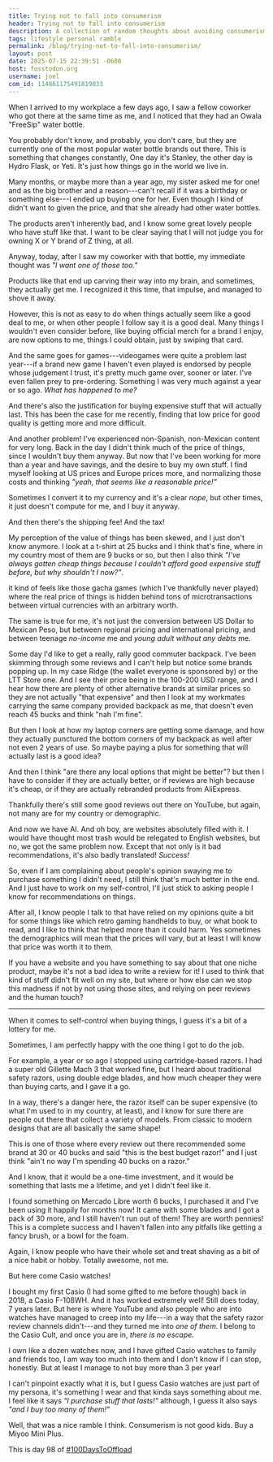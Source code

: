 ```yaml
---
title: Trying not to fall into consumerism
header: Trying not to fall into consumerism
description: A collection of random thoughts about avoiding consumerism, falling in some regards, being alright in others, and related stuff. A bit convoluted but, it's written.
tags: lifestyle personal ramble
permalink: /blog/trying-not-to-fall-into-consumerism/
layout: post
date: 2025-07-15 22:39:51 -0600
host: fosstodon.org
username: joel
com_id: 114861175491819033
---
```


When I arrived to my workplace a few days ago, I saw a fellow coworker who got there at the same time as me, and I noticed that they had an Owala "FreeSip" water bottle.

You probably don't know, and probably, you don't care, but they are currently one of the most popular water bottle brands out there. This is something that changes constantly, One day it's Stanley, the other day is Hydro Flask, or Yeti. It's just how things go in the world we live in.

Many months, or maybe more than a year ago, my sister asked me for one! and as the big brother and a reason---can't recall if it was a birthday or something else---I ended up buying one for her. Even though I kind of didn't want to given the price, and that she already had other water bottles.

The products aren't inherently bad, and I know some great lovely people who have stuff like that. I want to be clear saying that I will not judge you for owning X or Y brand of Z thing, at all.

Anyway, today, after I saw my coworker with that bottle, my immediate thought was *"I want one of those too."*

Products like that end up carving their way into my brain, and sometimes, they actually get me. I recognized it this time, that impulse, and managed to shove it away.

However, this is not as easy to do when things actually seem like a good deal to me, or when other people I follow say it is a good deal. Many things I wouldn't even consider before, like buying official merch for a brand I enjoy, are now options to me, things I could obtain, just by swiping that card.

And the same goes for games---videogames were quite a problem last year---if a brand new game I haven't even played is endorsed by people whose judgement I trust, it's pretty much game over, sooner or later. I've even fallen prey to pre-ordering. Something I was very much against a year or so ago. *What has happened to me?*

And there's also the justification for buying expensive stuff that will actually last. This has been the case for me recently, finding that low price for good quality is getting more and more difficult.

And another problem! I've experienced non-Spanish, non-Mexican content for very long. Back in the day I didn't think much of the price of things, since I wouldn't buy them anyway. But now that I've been working for more than a year and have savings, and the desire to buy my own stuff. I find myself looking at US prices and Europe prices more, and normalizing those costs and thinking *"yeah, that seems like a reasonable price!"*

Sometimes I convert it to my currency and it's a clear *nope*, but other times, it just doesn't compute for me, and I buy it anyway.

And then there's the shipping fee! And the tax!

My perception of the value of things has been skewed, and I just don't know anymore. I look at a t-shirt at 25 bucks and I think that's fine, where in my country most of them are 9 bucks or so, but then I also think *"I've always gotten cheap things because I couldn't afford good expensive stuff before, but why shouldn't I now?"*. 


it kind of feels like those gacha games (which I've thankfully never played) where the real price of things is hidden behind tons of microtransactions between virtual currencies with an arbitrary worth.

The same is true for me, it's not just the conversion between US Dollar to Mexican Peso, but between regional pricing and international pricing, and between teenage *no-income* me and *young adult without any debts* me.

Some day I'd like to get a really, rally good commuter backpack. I've been skimming through some reviews and I can't help but notice some brands popping up. In my case Ridge (the wallet everyone is sponsored by) or the LTT Store one. And I see their price being in the 100-200 USD range, and I hear how there are plenty of other alternative brands at similar prices so they are not actually "that expensive" and then I look at my workmates carrying the same company provided backpack as me, that doesn't even reach 45 bucks and think "nah I'm fine". 

But then I look at how my laptop corners are getting some damage, and how they actually punctured the bottom corners of my backpack as well after not even 2 years of use. So maybe paying a plus for something that will actually last is a good idea?

And then I think "are there any local options that might be better"? but then I have to consider if they are actually better, or if reviews are high because it's cheap, or if they are actually rebranded products from AliExpress.

Thankfully there's still some good reviews out there on YouTube, but again, not many are for my country or demographic.

And now we have AI. And oh boy, are websites absolutely filled with it. I would have thought most trash would be relegated to English websites, but no, we got the same problem now. Except that not only is it bad recommendations, it's also badly translated! *Success!*

So, even if I am complaining about people's opinion swaying me to purchase something I didn't need, I still think that's much better in the end. And I just have to work on my self-control, I'll just stick to asking people I know for recommendations on things. 

After all, I know people I talk to that have relied on my opinions quite a bit for some things like which retro gaming handhelds to buy, or what book to read, and I like to think that helped more than it could harm. Yes sometimes the demographics will mean that the prices will vary, but at least I will know that price was worth it to them.

If you have a website and you have something to say about that one niche product, maybe it's not a bad idea to write a review for it! I used to think that kind of stuff didn't fit well on my site, but where or how else can we stop this madness if not by not using those sites, and relying on peer reviews and the human touch?

---

When it comes to self-control when buying things, I guess it's a bit of a lottery for me.

Sometimes, I am perfectly happy with the one thing I got to do the job.

For example, a year or so ago I stopped using cartridge-based razors. I had a super old Gillette Mach 3 that worked fine, but I heard about traditional safety razors, using double edge blades, and how much cheaper they were than buying carts, and I gave it a go.

In a way, there's a danger here, the razor itself can be super expensive (to what I'm used to in my country, at least), and I know for sure there are people out there that collect a variety of models. From classic to modern designs that are all basically the same shape!

This is one of those where every review out there recommended some brand at 30 or 40 bucks and said "this is the best budget razor!" and I just think "ain't no way I'm spending 40 bucks on a razor."

And I know, that it would be a one-time investment, and it would be something that lasts me a lifetime, and yet I didn't feel like it.

I found something on Mercado Libre worth 6 bucks, I purchased it and I've been using it happily for months now! It came with some blades and I got a pack of 30 more, and I still haven't run out of them! They are worth pennies! This is a complete success and I haven't fallen into any pitfalls like getting a fancy brush, or a bowl for the foam.

Again, I know people who have their whole set and treat shaving as a bit of a nice habit or hobby. Totally awesome, not me.

But here come Casio watches!

I bought my first Casio (I had some gifted to me before though) back in 2018, a Casio F-108WH. And it has worked extremely well! Still does today, 7 years later. But here is where YouTube and also people who are into watches have managed to creep into my life---in a way that the safety razor review channels didn't---and they turned me into *one of them.* I belong to the Casio Cult, and once you are in, *there is no escape.*

I own like a dozen watches now, and I have gifted Casio watches to family and friends too, I am way too much into them and I don't know if I can stop, honestly. But at least I manage to not buy more than 3 per year!

I can't pinpoint exactly what it is, but I guess Casio watches are just part of my persona, it's something I wear and that kinda says something about me. I feel like it says *"I purchase stuff that lasts!"* although, I guess it also says *"and I buy too many of them!"*

Well, that was a nice ramble I think. Consumerism is not good kids. Buy a Miyoo Mini Plus.

This is day 98 of [#100DaysToOffload](https://100daystooffload.com)
